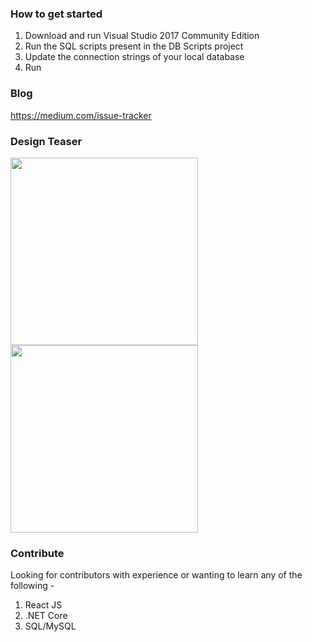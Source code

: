 ### How to get started
1. Download and run Visual Studio 2017 Community Edition
2. Run the SQL scripts present in the DB Scripts project
3. Update the connection strings of your local database
4. Run

### Blog
https://medium.com/issue-tracker

###  Design Teaser
<img src="https://cdn.dribbble.com/users/399068/screenshots/3827142/pic2.png" width="300">
<img src="https://cdn.dribbble.com/users/399068/screenshots/3827146/pic1.png" width="300">

### Contribute 
Looking for contributors with experience or wanting to learn any of the following -
1. React JS
2. .NET Core
3. SQL/MySQL
